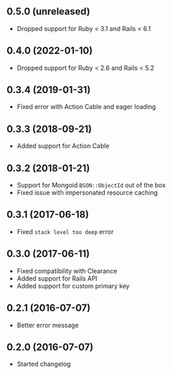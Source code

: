 ## 0.5.0 (unreleased)

- Dropped support for Ruby < 3.1 and Rails < 6.1

## 0.4.0 (2022-01-10)

- Dropped support for Ruby < 2.6 and Rails < 5.2

## 0.3.4 (2019-01-31)

- Fixed error with Action Cable and eager loading

## 0.3.3 (2018-09-21)

- Added support for Action Cable

## 0.3.2 (2018-01-21)

- Support for Mongoid `BSON::ObjectId` out of the box
- Fixed issue with impersonated resource caching

## 0.3.1 (2017-06-18)

- Fixed `stack level too deep` error

## 0.3.0 (2017-06-11)

- Fixed compatibility with Clearance
- Added support for Rails API
- Added support for custom primary key

## 0.2.1 (2016-07-07)

- Better error message

## 0.2.0 (2016-07-07)

- Started changelog
